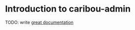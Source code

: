 # Introduction to caribou-admin

TODO: write [great documentation](http://jacobian.org/writing/great-documentation/what-to-write/)
